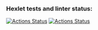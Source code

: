 ### Hexlet tests and linter status:
[![Actions Status](https://github.com/DamirJann/devops-for-programmers-project-74/actions/workflows/hexlet-check.yml/badge.svg)](https://github.com/DamirJann/devops-for-programmers-project-74/actions)
[![Actions Status](https://github.com/DamirJann/devops-for-programmers-project-74/actions/workflows/push.yml/badge.svg)](https://github.com/DamirJann/devops-for-programmers-project-74/actions)

